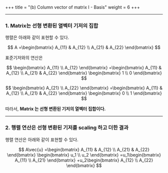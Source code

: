 +++
title = "(b) Column vector of matrix I - Basis"
weight = 6
+++

---

### 1. Matrix는 선형 변환된 열벡터 기저의 집합

행렬은 아래와 같이 표현할 수 있다.

$$
A
=\begin{bmatrix}
    A_{11} & A_{12} \\
    A_{21} & A_{22} 
\end{bmatrix}
$$

표준기저와의 연산은

$$
\begin{bmatrix}
    A_{11} \\ A_{12}
\end{bmatrix}
=\begin{bmatrix}
    A_{11} & A_{12} \\
    A_{21} & A_{22}
\end{bmatrix}
\begin{bmatrix}
    1 \\ 0
\end{bmatrix}
$$

$$
\begin{bmatrix}
    A_{21} \\ A_{22}
\end{bmatrix}
=\begin{bmatrix}
    A_{11} & A_{12} \\
    A_{21} & A_{22}
\end{bmatrix}
\begin{bmatrix}
    0 \\ 1
\end{bmatrix}
$$

따라서, **Matrix 는 선형 변환된 기저의 열벡터 집합이다.**

---

### 2. 행렬 연산은 선형 변환된 기저를 scaling 하고 더한 결과

행렬 연산은 아래와 같이 표현할 수 있다.

$$
A\vec{u}
=\begin{bmatrix}
    A_{11} & A_{12} \\
    A_{21} & A_{22} 
\end{bmatrix}
\begin{bmatrix}
    u_1 \\ u_2 
\end{bmatrix}
=u_1\begin{bmatrix}
    A_{11} \\ A_{21} 
\end{bmatrix}
+u_2\begin{bmatrix}
    A_{12} \\ A_{22} 
\end{bmatrix}
$$